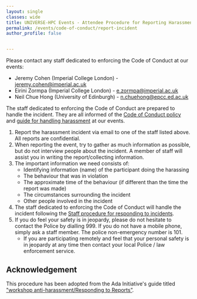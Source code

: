 ```yaml
---
layout: single
classes: wide
title: UNIVERSE-HPC Events - Attendee Procedure for Reporting Harassment
permalink: /events/code-of-conduct/report-incident
author_profile: false


---
```


Please contact any staff dedicated to enforcing the Code of Conduct at our events:
- Jeremy Cohen (Imperial College London) - [jeremy.cohen@imperial.ac.uk](mailto:jeremy.cohen@imperial.ac.uk)
- Eirini Zormpa (Imperial College London) - [e.zormpa@imperial.ac.uk](mailto:ezormpa@imperial.ac.uk)
- Neil Chue Hong (University of Edinburgh) - [n.chuehong@epcc.ed.ac.uk](mailto:n.chuehong@epcc.ed.ac.uk)

The staff dedicated to enforcing the Code of Conduct are prepared to handle the incident. They are all informed of the [Code of Conduct policy](http://www.universe-hpc.ac.uk/events/code-of-conduct) and [guide for handling harassment](http://www.universe-hpc.ac.uk/events/code-of-conduct/respond-to-incident) at our events.

1. Report the harassment incident via email to one of the staff listed above. All reports are confidential.
2. When reporting the event, try to gather as much information as possible, but do not interview people about the incident. A member of staff will assist you in writing the report/collecting information.
3. The important information we need consists of:
	- Identifying information (name) of the participant doing the harassing
	- The behaviour that was in violation
	- The approximate time of the behaviour (if different than the time the report was made)
	- The circumstances surrounding the incident
	- Other people involved in the incident
4. The staff dedicated to enforcing the Code of Conduct will handle the incident following the [Staff procedure for responding to incidents](http://www.universe-hpc.ac.uk/events/code-of-conduct/respond-to-incident).
5. If you do feel your safety is in jeopardy, please do not hesitate to contact the Police by dialling 999. If you do not have a mobile phone, simply ask a staff member. The police non-emergency number is 101.
	- If you are participating remotely and feel that your personal safety is in jeopardy at any time then contact your local Police / law enforcement service.

## Acknowledgement

This procedure has been adopted from the Ada Initiative's guide titled ["workshop anti-harassment/Responding to Reports”](https://geekfeminism.fandom.com/wiki/Conference_anti-harassment/Responding_to_reports).